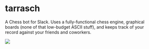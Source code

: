 # tarrasch

A Chess bot for Slack. Uses a fully-functional chess engine, graphical boards (none of that low-budget ASCII stuff), and keeps track of your record against your friends and coworkers.

![](http://i.imgur.com/cDPLZl1.png)

